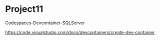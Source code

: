 # Project11
Codespaces-Devcontainer-SQLServer

https://code.visualstudio.com/docs/devcontainers/create-dev-container
